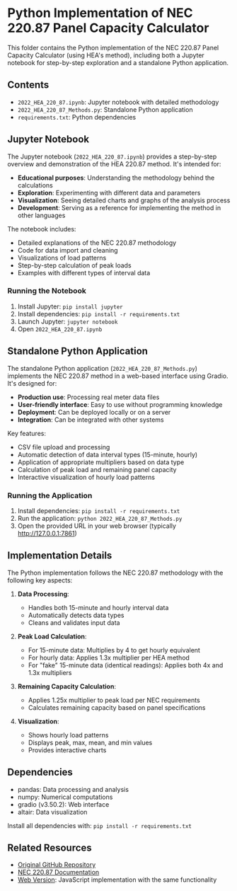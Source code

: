 # Python Implementation of NEC 220.87 Panel Capacity Calculator

This folder contains the Python implementation of the NEC 220.87 Panel Capacity Calculator (using HEA's method), including both a Jupyter notebook for step-by-step exploration and a standalone Python application.

## Contents

- `2022_HEA_220_87.ipynb`: Jupyter notebook with detailed methodology
- `2022_HEA_220_87_Methods.py`: Standalone Python application
- `requirements.txt`: Python dependencies

## Jupyter Notebook

The Jupyter notebook (`2022_HEA_220_87.ipynb`) provides a step-by-step overview and demonstration of the HEA 220.87 method. It's intended for:

- **Educational purposes**: Understanding the methodology behind the calculations
- **Exploration**: Experimenting with different data and parameters
- **Visualization**: Seeing detailed charts and graphs of the analysis process
- **Development**: Serving as a reference for implementing the method in other languages

The notebook includes:
- Detailed explanations of the NEC 220.87 methodology
- Code for data import and cleaning
- Visualizations of load patterns
- Step-by-step calculation of peak loads
- Examples with different types of interval data

### Running the Notebook

1. Install Jupyter: `pip install jupyter`
2. Install dependencies: `pip install -r requirements.txt`
3. Launch Jupyter: `jupyter notebook`
4. Open `2022_HEA_220_87.ipynb`

## Standalone Python Application

The standalone Python application (`2022_HEA_220_87_Methods.py`) implements the NEC 220.87 method in a web-based interface using Gradio. It's designed for:

- **Production use**: Processing real meter data files
- **User-friendly interface**: Easy to use without programming knowledge
- **Deployment**: Can be deployed locally or on a server
- **Integration**: Can be integrated with other systems

Key features:
- CSV file upload and processing
- Automatic detection of data interval types (15-minute, hourly)
- Application of appropriate multipliers based on data type
- Calculation of peak load and remaining panel capacity
- Interactive visualization of hourly load patterns

### Running the Application

1. Install dependencies: `pip install -r requirements.txt`
2. Run the application: `python 2022_HEA_220_87_Methods.py`
3. Open the provided URL in your web browser (typically http://127.0.0.1:7861)

## Implementation Details

The Python implementation follows the NEC 220.87 methodology with the following key aspects:

1. **Data Processing**:
   - Handles both 15-minute and hourly interval data
   - Automatically detects data types
   - Cleans and validates input data

2. **Peak Load Calculation**:
   - For 15-minute data: Multiplies by 4 to get hourly equivalent
   - For hourly data: Applies 1.3x multiplier per HEA method
   - For "fake" 15-minute data (identical readings): Applies both 4x and 1.3x multipliers

3. **Remaining Capacity Calculation**:
   - Applies 1.25x multiplier to peak load per NEC requirements
   - Calculates remaining capacity based on panel specifications

4. **Visualization**:
   - Shows hourly load patterns
   - Displays peak, max, mean, and min values
   - Provides interactive charts

## Dependencies

- pandas: Data processing and analysis
- numpy: Numerical computations
- gradio (v3.50.2): Web interface
- altair: Data visualization

Install all dependencies with: `pip install -r requirements.txt`

## Related Resources

- [Original GitHub Repository](https://github.com/HomeElectricationAlliance/NEC-220.87-Methods)
- [NEC 220.87 Documentation](https://up.codes/s/determining-existing-loads)
- [Web Version](../index.html): JavaScript implementation with the same functionality 
